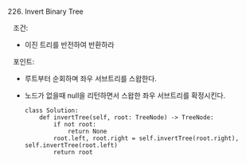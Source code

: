 226. Invert Binary Tree

조건:
- 이진 트리를 반전하여 반환하라

포인트:
- 루트부터 순회하며 좌우 서브트리를 스왑한다.
- 노드가 없을때 null을 리턴하면서 스왑한 좌우 서브트리를 확정시킨다.

      class Solution:
          def invertTree(self, root: TreeNode) -> TreeNode:
              if not root:
                  return None
              root.left, root.right = self.invertTree(root.right), self.invertTree(root.left)
              return root

